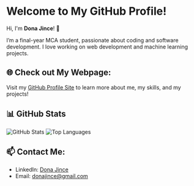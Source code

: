 # Welcome to My GitHub Profile!

Hi, I'm **Dona Jince**! 👋

I’m a final-year MCA student, passionate about coding and software development. I love working on web development and machine learning projects.

## 🌐 Check out My Webpage:
Visit my [GitHub Profile Site](https://donajince.github.io/readme/) to learn more about me, my skills, and my projects!


## 📊 GitHub Stats
![GitHub Stats](https://github-readme-stats.vercel.app/api?username=DonaJince&show_icons=true&theme=radical)
![Top Languages](https://github-readme-stats.vercel.app/api/top-langs/?username=DonaJince&layout=compact&theme=radical)

## 📫 Contact Me:
- LinkedIn: [Dona Jince](https://www.linkedin.com/in/donajince/)
- Email: [donajince@gmail.com](mailto:donajince@gmail.com)
